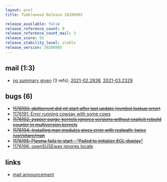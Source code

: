 ```yaml
---
layout: post
title: Tumbleweed Release 20200905

release_available: false
release_reference_count: 9
release_reference_count_mail: 3
release_score: 93
release_stability_level: stable
release_version: 20200905
---
```


## mail (1:3)

- [no summary given](https://github.com/boombatower/tumbleweed-review/issues/10) (3 refs); [2021-02.2938](https://github.com/boombatower/tumbleweed-review/issues/10), [2021-03.2329](https://github.com/boombatower/tumbleweed-review/issues/10)

## bugs (6)

<!--more-->

- ~~[1176190: qbittorrent did nit start after last update (symbol lookup error)](https://bugzilla.opensuse.org/show_bug.cgi?id=1176190)~~
- [1176191: Error running cowsay with some cows](https://bugzilla.opensuse.org/show_bug.cgi?id=1176191)
- ~~[1176192: zypper purge-kernels ignores versions without explicit rebuild counter in multiversion.kernels](https://bugzilla.opensuse.org/show_bug.cgi?id=1176192)~~
- ~~[1176194: Installing man modules gives error with realpath; twice /usr/share/man](https://bugzilla.opensuse.org/show_bug.cgi?id=1176194)~~
- ~~[1176195: Plasma fails to start - "Failed to initialize EGL display"](https://bugzilla.opensuse.org/show_bug.cgi?id=1176195)~~
- [1176196: openSUSEway ignores locale](https://bugzilla.opensuse.org/show_bug.cgi?id=1176196)



## links

- [mail announcement](https://github.com/boombatower/tumbleweed-review/issues/10)

